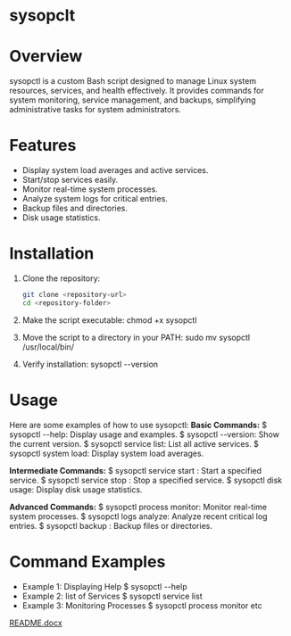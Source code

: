 # sysopclt

# Overview
sysopctl is a custom Bash script designed to manage Linux system resources, services, and health effectively. It provides commands for system monitoring, service management, and backups, simplifying administrative tasks for system administrators.

# Features
- Display system load averages and active services.
- Start/stop services easily.
- Monitor real-time system processes.
- Analyze system logs for critical entries.
- Backup files and directories.
- Disk usage statistics.

# Installation
1. Clone the repository:
   ```bash
   git clone <repository-url>
   cd <repository-folder>
   
2. Make the script executable:
chmod +x sysopctl

4. Move the script to a directory in your PATH:
sudo mv sysopctl /usr/local/bin/

6. Verify installation:
sysopctl --version

# Usage
Here are some examples of how to use sysopctl:
**Basic Commands:**
 $ sysopctl --help: Display usage and examples.
 $ sysopctl --version: Show the current version.
 $ sysopctl service list: List all active services.
 $ sysopctl system load: Display system load averages.
 
**Intermediate Commands:**
 $ sysopctl service start <name>: Start a specified service.
 $ sysopctl service stop <name>: Stop a specified service.
 $ sysopctl disk usage: Display disk usage statistics.

**Advanced Commands:**
 $ sysopctl process monitor: Monitor real-time system processes.
 $ sysopctl logs analyze: Analyze recent critical log entries.
 $ sysopctl backup <path>: Backup files or directories.

# Command Examples

- Example 1: Displaying Help
$ sysopctl --help
- Example 2: list of  Services
$ sysopctl service list  
- Example 3: Monitoring Processes
$ sysopctl process monitor etc
 



[README.docx](https://github.com/user-attachments/files/18124923/README.docx)
